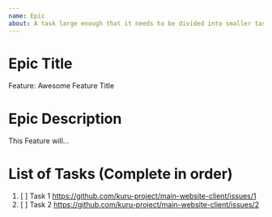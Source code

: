 ```yaml
---
name: Epic
about: A task large enough that it needs to be divided into smaller tasks. It will usually be labeled as `enhancement`.
---
```


<!-- Issue title should mirror the Epic Title. -->

# Epic Title

Feature: Awesome Feature Title

# Epic Description

This Feature will...

# List of Tasks (Complete in order)

1. [ ] Task 1 https://github.com/kuru-project/main-website-client/issues/1
2. [ ] Task 2 https://github.com/kuru-project/main-website-client/issues/2
